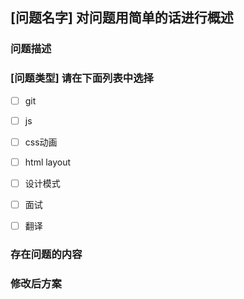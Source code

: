 ## [问题名字] 对问题用简单的话进行概述

### 问题描述 <!-- IF NEEDED -->
<!-- 针对所存在的问题做更详尽的描述 -->


### [问题类型] 请在下面列表中选择

- [ ] git

- [ ] js

- [ ] css动画

- [ ] html layout

- [ ] 设计模式

- [ ] 面试

- [ ] 翻译

### 存在问题的内容
<!--- 提供出问题的地方和具体内容 -->

### 修改后方案
<!--- 留下你宝贵的建议 -->
